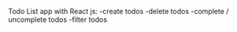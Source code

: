 Todo List app with React js:
  -create todos
  -delete todos
  -complete / uncomplete todos
  -filter todos
